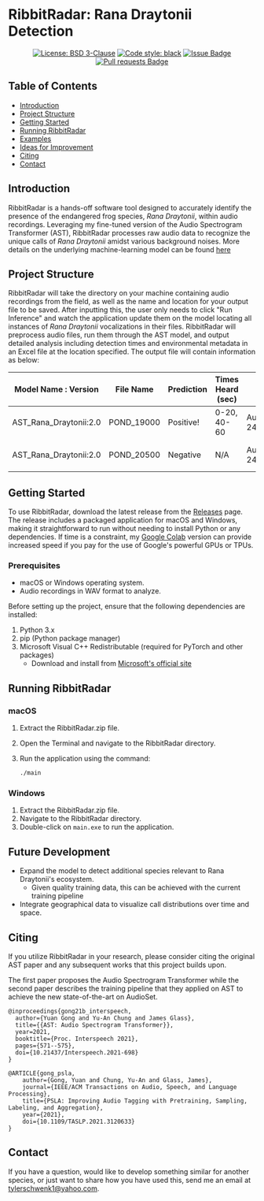 # RibbitRadar: Rana Draytonii Detection

<p align="center">
    <a href="https://opensource.org/license/bsd-3-clause"><img alt="License: BSD 3-Clause" src="https://img.shields.io/badge/License-BSD%203--Clause-blue.svg"></a>
    <a href="https://github.com/psf/black"><img alt="Code style: black" src="https://img.shields.io/badge/code%20style-black-000000.svg"></a>
    <a href="https://github.com/Tyler-Schwenk/RibbitRadar/issues"><img alt="Issue Badge" src="https://img.shields.io/github/issues/Tyler-Schwenk/RibbitRadar"></a>
    <a href="https://github.com/Tyler-Schwenk/RibbitRadar/pulls"><img alt="Pull requests Badge" src="https://img.shields.io/github/issues-pr/Tyler-Schwenk/RibbitRadar"></a>
</p>

## Table of Contents
- [Introduction](#introduction)
- [Project Structure](#project-structure)
- [Getting Started](#getting-started)
- [Running RibbitRadar](#running-ribbitradar)
- [Examples](#examples)
- [Ideas for Improvement](#ideas-for-improvement)
- [Citing](#citing)
- [Contact](#contact)

## Introduction

RibbitRadar is a hands-off software tool designed to accurately identify the presence of the endangered frog species, *Rana Draytonii*, within audio recordings. Leveraging my fine-tuned version of the Audio Spectrogram Transformer (AST), RibbitRadar processes raw audio data to recognize the unique calls of *Rana Draytonii* amidst various background noises. More details on the underlying machine-learning model can be found [here](https://github.com/tyler-schwenk/ast-rana-draytonii)

## Project Structure

RibbitRadar will take the directory on your machine containing audio recordings from the field, as well as the name and location for your output file to be saved. After inputting this, the user only needs to click "Run Inference" and watch the application update them on the model locating all instances of *Rana Draytonii* vocalizations in their files. RibbitRadar will preprocess audio files, run them through the AST model, and output detailed analysis including detection times and environmental metadata in an Excel file at the location specified. The output file will contain information as below:

| Model Name : Version | File Name     | Prediction | Times Heard (sec) | Device ID               | Timestamp                  | Temperature | Review Date |
|----------------------|---------------|------------|-------------|-------------------------|----------------------------|-------------|-------------|
| AST_Rana_Draytonii:2.0 | POND_19000 | Positive!   | 0-20, 40-60     | AudioMoth 249BC30461CBB1E6 | 19:00:00 01/12/2022 (UTC-8) | 9.3C        | 2023-07-22  |
| AST_Rana_Draytonii:2.0 | POND_20500 | Negative   | N/A         | AudioMoth 249BC30461CBB1E6 | 20:50:00 01/12/2022 (UTC-8) | 9.1C        | 2023-07-22  |



## Getting Started

To use RibbitRadar, download the latest release from the [Releases](https://github.com/Tyler-Schwenk/ribbitradar/releases) page. The release includes a packaged application for macOS and Windows, making it straightforward to run without needing to install Python or any dependencies. If time is a constraint, my [Google Colab](https://github.com/tyler-schwenk/ast-rana-draytonii) version can provide increased speed if you pay for the use of Google's powerful GPUs or TPUs.

### Prerequisites

- macOS or Windows operating system.
- Audio recordings in WAV format to analyze.

Before setting up the project, ensure that the following dependencies are installed:

1. Python 3.x
2. pip (Python package manager)
3. Microsoft Visual C++ Redistributable (required for PyTorch and other packages)
   - Download and install from [Microsoft's official site](https://learn.microsoft.com/en-us/cpp/windows/latest-supported-vc-redist?view=msvc-160)


## Running RibbitRadar

### macOS

1. Extract the RibbitRadar.zip file.
2. Open the Terminal and navigate to the RibbitRadar directory.
3. Run the application using the command:

    ```bash
    ./main
    ```

### Windows

1. Extract the RibbitRadar.zip file.
2. Navigate to the RibbitRadar directory.
3. Double-click on `main.exe` to run the application.


## Future Development

- Expand the model to detect additional species relevant to Rana Draytonii's ecosystem.
    - Given quality training data, this can be achieved with the current training pipeline    
- Integrate geographical data to visualize call distributions over time and space.

## Citing  

If you utilize RibbitRadar in your research, please consider citing the original AST paper and any subsequent works that this project builds upon.

The first paper proposes the Audio Spectrogram Transformer while the second paper describes the training pipeline that they applied on AST to achieve the new state-of-the-art on AudioSet.   
```  
@inproceedings{gong21b_interspeech,
  author={Yuan Gong and Yu-An Chung and James Glass},
  title={{AST: Audio Spectrogram Transformer}},
  year=2021,
  booktitle={Proc. Interspeech 2021},
  pages={571--575},
  doi={10.21437/Interspeech.2021-698}
}
```  
```  
@ARTICLE{gong_psla, 
    author={Gong, Yuan and Chung, Yu-An and Glass, James},  
    journal={IEEE/ACM Transactions on Audio, Speech, and Language Processing},   
    title={PSLA: Improving Audio Tagging with Pretraining, Sampling, Labeling, and Aggregation},   
    year={2021}, 
    doi={10.1109/TASLP.2021.3120633}
}
```  


 ## Contact
If you have a question, would like to develop something similar for another species, or just want to share how you have used this, send me an email at tylerschwenk1@yahoo.com.
